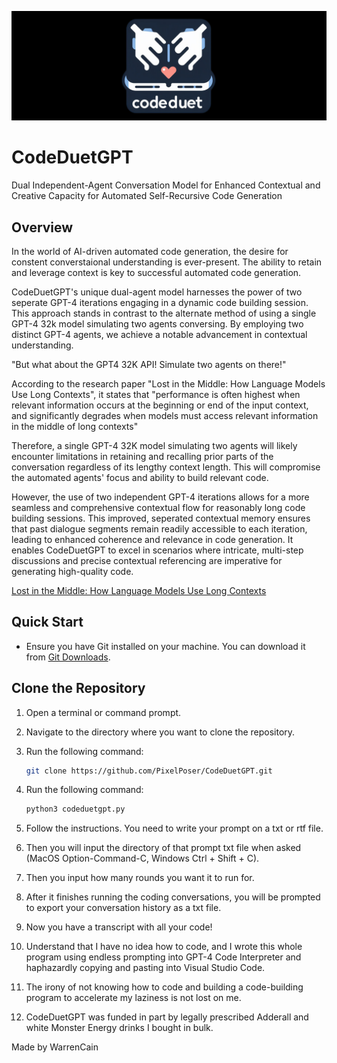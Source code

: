 ![GitHub Logo](CodeDuetGPT_Logo.jpg
)

# CodeDuetGPT

Dual Independent-Agent Conversation Model for Enhanced Contextual and Creative Capacity for Automated Self-Recursive Code Generation

## Overview
In the world of AI-driven automated code generation, the desire for constent converstaional understanding is ever-present. The ability to retain and leverage context is key to successful automated code generation. 

CodeDuetGPT's unique dual-agent model harnesses the power of two seperate GPT-4 iterations engaging in a dynamic code building session. This approach stands in contrast to the alternate method of using a single GPT-4 32k model simulating two agents conversing. By employing two distinct GPT-4 agents, we achieve a notable advancement in contextual understanding.

"But what about the GPT4 32K API! Simulate two agents on there!"

According to the research paper "Lost in the Middle: How Language Models Use Long Contexts", it states that "performance is often highest when relevant information occurs at the beginning or end of the input context, and significantly degrades when models must access relevant information in the middle of long contexts"

Therefore, a single GPT-4 32K model simulating two agents will likely encounter limitations in retaining and recalling prior parts of the conversation regardless of its lengthy context length.  This will compromise the automated agents' focus and ability to build relevant code. 

However, the use of two independent GPT-4 iterations allows for a more seamless and comprehensive contextual flow for reasonably long code building sessions. This improved, seperated contextual memory ensures that past dialogue segments remain readily accessible to each iteration, leading to enhanced coherence and relevance in code generation. It enables CodeDuetGPT to excel in scenarios where intricate, multi-step discussions and precise contextual referencing are imperative for generating high-quality code.

[Lost in the Middle: How Language Models Use Long Contexts](https://arxiv.org/abs/2307.03172)



## Quick Start

- Ensure you have Git installed on your machine. You can download it from [Git Downloads](https://git-scm.com/downloads).

## Clone the Repository

1. Open a terminal or command prompt.
2. Navigate to the directory where you want to clone the repository.
3. Run the following command:
   ```bash
   git clone https://github.com/PixelPoser/CodeDuetGPT.git
3. Run the following command:
   ```bash
   python3 codeduetgpt.py
4. Follow the instructions. You need to write your prompt on a txt or rtf file.

6. Then you will input the directory of that prompt txt file when asked (MacOS Option-Command-C, Windows Ctrl + Shift + C).
   
8. Then you input how many rounds you want it to run for.
   
9. After it finishes running the coding conversations, you will be prompted to export your conversation history as a txt file.
    
10. Now you have a transcript with all your code!
    
11. Understand that I have no idea how to code, and I wrote this whole program using endless prompting into GPT-4 Code Interpreter and haphazardly copying and pasting into Visual Studio Code.
    
12. The irony of not knowing how to code and building a code-building program to accelerate my laziness is not lost on me.
    
13. CodeDuetGPT was funded in part by legally prescribed Adderall and white Monster Energy drinks I bought in bulk.

Made by WarrenCain
